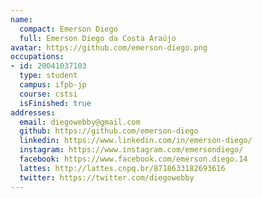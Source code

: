 ```yaml
---
name:
  compact: Emerson Diego
  full: Emerson Diego da Costa Araújo
avatar: https://github.com/emerson-diego.png
occupations:
- id: 20041037103
  type: student
  campus: ifpb-jp
  course: cstsi
  isFinished: true
addresses:
  email: diegowebby@gmail.com
  github: https://github.com/emerson-diego
  linkedin: https://www.linkedin.com/in/emerson-diego/
  instagram: https://www.instagram.com/emersondiego/
  facebook: https://www.facebook.com/emerson.diego.14
  lattes: http://lattes.cnpq.br/8718633182693616
  twitter: https://twitter.com/diegowebby
---
```

